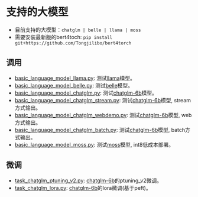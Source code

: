 # 支持的大模型

- 目前支持的大模型：`chatglm | belle | llama | moss`
- 需要安装最新版的bert4toch: `pip install git+https://github.com/Tongjilibo/bert4torch`

## 调用
- [basic_language_model_llama.py](https://github.com/Tongjilibo/bert4torch/blob/master/examples/basic/basic_language_model_llama.py): 测试[llama](https://github.com/facebookresearch/llama)模型。
- [basic_language_model_belle.py](https://github.com/Tongjilibo/bert4torch/blob/master/examples/basic/basic_language_model_belle.py): 测试[belle](https://huggingface.co/BelleGroup/BELLE-LLAMA-7B-2M)模型。
- [basic_language_model_chatglm.py](https://github.com/Tongjilibo/bert4torch/blob/master/examples/basic/basic_language_model_chatglm.py): 测试[chatglm-6b](https://github.com/THUDM/ChatGLM-6B)模型。
- [basic_language_model_chatglm_stream.py](https://github.com/Tongjilibo/bert4torch/blob/master/examples/basic/basic_language_model_chatglm_stream.py): 测试[chatglm-6b](https://github.com/THUDM/ChatGLM-6B)模型, stream方式输出。
- [basic_language_model_chatglm_webdemo.py](https://github.com/Tongjilibo/bert4torch/blob/master/examples/basic/basic_language_model_chatglm_webdemo.py): 测试[chatglm-6b](https://github.com/THUDM/ChatGLM-6B)模型, web方式输出。
- [basic_language_model_chatglm_batch.py](https://github.com/Tongjilibo/bert4torch/blob/master/examples/basic/basic_language_model_chatglm_batch.py): 测试[chatglm-6b](https://github.com/THUDM/ChatGLM-6B)模型, batch方式输出。
- [basic_language_model_moss.py](https://github.com/Tongjilibo/bert4torch/blob/master/examples/basic/basic_language_model_moss.py): 测试[moss](https://github.com/OpenLMLab/MOSS)模型, int8低成本部署。

## 微调
- [task_chatglm_ptuning_v2.py](https://github.com/Tongjilibo/bert4torch/blob/master/examples/llm/task_chatglm_ptuning_v2.py): [chatglm-6b](https://github.com/THUDM/ChatGLM-6B)的ptuning_v2微调。
- [task_chatglm_lora.py](https://github.com/Tongjilibo/bert4torch/blob/master/examples/llm/task_chatglm_lora.py): [chatglm-6b](https://github.com/THUDM/ChatGLM-6B)的lora微调(基于peft)。
